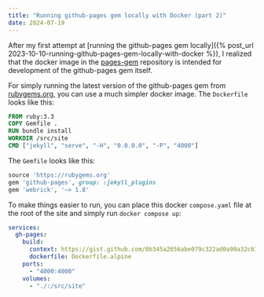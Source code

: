 ```yaml
---
title: "Running github-pages gem locally with Docker (part 2)"
date: 2024-07-19
---
```


After my first attempt at [running the github-pages gem locally]({% post_url 2023-10-10-running-github-pages-gem-locally-with-docker %}), I realized that the docker image in the [pages-gem](https://github.com/github/pages-gem) repository is intended for development of the github-pages gem itself.

For simply running the latest version of the github-pages gem from [rubygems.org](https://rubygems.org/), you can use a much simpler docker image. The `Dockerfile` looks like this:

```dockerfile
FROM ruby:3.3
COPY Gemfile .
RUN bundle install
WORKDIR /src/site
CMD ["jekyll", "serve", "-H", "0.0.0.0", "-P", "4000"]
```

The `Gemfile` looks like this:

```ruby
source 'https://rubygems.org'
gem 'github-pages', group: :jekyll_plugins
gem 'webrick', '~> 1.8'
```

To make things easier to run, you can place this docker `compose.yaml` file at the root of the site and simply run `docker compose up`:

```yaml
services:
  gh-pages:
    build:
      context: https://gist.github.com/0b345a2656abe079c322ad0a90a32c61.git
      dockerfile: Dockerfile.alpine
    ports:
      - "4000:4000"
    volumes:
      - "./:/src/site"
```